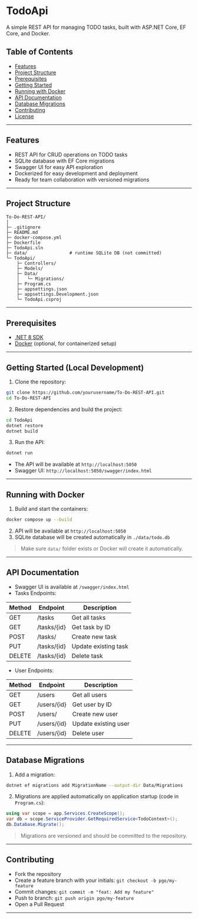 # TodoApi

A simple REST API for managing TODO tasks, built with ASP.NET Core, EF Core, and Docker.

## Table of Contents

* [Features](#features)
* [Project Structure](#project-structure)
* [Prerequisites](#prerequisites)
* [Getting Started](#getting-started)
* [Running with Docker](#running-with-docker)
* [API Documentation](#api-documentation)
* [Database Migrations](#database-migrations)
* [Contributing](#contributing)
* [License](#license)

---

## Features

* REST API for CRUD operations on TODO tasks
* SQLite database with EF Core migrations
* Swagger UI for easy API exploration
* Dockerized for easy development and deployment
* Ready for team collaboration with versioned migrations

---

## Project Structure

```
To-Do-REST-API/
│
├─ .gitignore
├─ README.md
├─ docker-compose.yml
├─ Dockerfile
├─ TodoApi.sln
├─ data/                # runtime SQLite DB (not committed)
└─ TodoApi/
    ├─ Controllers/
    ├─ Models/
    ├─ Data/
    │   └─ Migrations/
    ├─ Program.cs
    ├─ appsettings.json
    ├─ appsettings.Development.json
    └─ TodoApi.csproj
```

---

## Prerequisites

* [.NET 8 SDK](https://dotnet.microsoft.com/en-us/download/dotnet/8.0)
* [Docker](https://www.docker.com/get-started) (optional, for containerized setup)

---

## Getting Started (Local Development)

1. Clone the repository:

```bash
git clone https://github.com/yourusername/To-Do-REST-API.git
cd To-Do-REST-API
```

2. Restore dependencies and build the project:

```bash
cd TodoApi
dotnet restore
dotnet build
```

3. Run the API:

```bash
dotnet run
```

* The API will be available at `http://localhost:5050`
* Swagger UI: `http://localhost:5050/swagger/index.html`

---

## Running with Docker

1. Build and start the containers:

```bash
docker compose up --build
```

2. API will be available at `http://localhost:5050`
3. SQLite database will be created automatically in `./data/todo.db`

> Make sure `data/` folder exists or Docker will create it automatically.

---

## API Documentation

* Swagger UI is available at `/swagger/index.html`
* Tasks Endpoints:

| Method | Endpoint    | Description          |
| ------ |-------------| -------------------- |
| GET    | /tasks      | Get all tasks        |
| GET    | /tasks/{id} | Get task by ID       |
| POST   | /tasks/     | Create new task      |
| PUT    | /tasks/{id} | Update existing task |
| DELETE | /tasks/{id} | Delete task          |

* User Endpoints:

| Method | Endpoint    | Description          |
| ------ |-------------| -------------------- |
| GET    | /users      | Get all users        |
| GET    | /users/{id} | Get user by ID       |
| POST   | /users/     | Create new user      |
| PUT    | /users/{id} | Update existing user |
| DELETE | /users/{id} | Delete user          |

---

## Database Migrations

1. Add a migration:

```bash
dotnet ef migrations add MigrationName --output-dir Data/Migrations
```

2. Migrations are applied automatically on application startup (code in `Program.cs`):

```csharp
using var scope = app.Services.CreateScope();
var db = scope.ServiceProvider.GetRequiredService<TodoContext>();
db.Database.Migrate();
```

> Migrations are versioned and should be committed to the repository.

---

## Contributing

* Fork the repository
* Create a feature branch with your initials: `git checkout -b pgo/my-feature`
* Commit changes: `git commit -m "feat: Add my feature"`
* Push to branch: `git push origin pgo/my-feature`
* Open a Pull Request

---